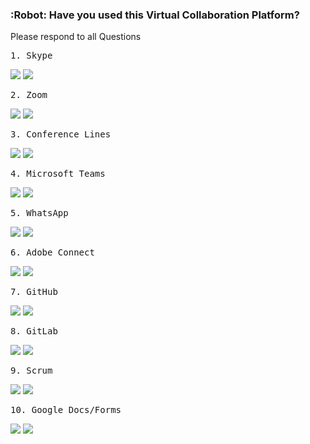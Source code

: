 ### :Robot: Have you used this Virtual Collaboration Platform? 
Please respond to all Questions

<pre>1. Skype </pre>

[![](https://api.gh-polls.com/poll/01E583G0DY6CSV8S5RSQQ36EF3/Yes)](https://api.gh-polls.com/poll/01E583G0DY6CSV8S5RSQQ36EF3/Yes/vote)
[![](https://api.gh-polls.com/poll/01E583G0DY6CSV8S5RSQQ36EF3/No)](https://api.gh-polls.com/poll/01E583G0DY6CSV8S5RSQQ36EF3/No/vote)


<pre>2. Zoom </pre>
[![](https://api.gh-polls.com/poll/01E583N97MZ4V0NAN3ER1HXBYT/Yes)](https://api.gh-polls.com/poll/01E583N97MZ4V0NAN3ER1HXBYT/Yes/vote)
[![](https://api.gh-polls.com/poll/01E583N97MZ4V0NAN3ER1HXBYT/No)](https://api.gh-polls.com/poll/01E583N97MZ4V0NAN3ER1HXBYT/No/vote)

<pre>3. Conference Lines </pre>
[![](https://api.gh-polls.com/poll/01E583RF0P214Q45RC2SPEKRYH/Yes)](https://api.gh-polls.com/poll/01E583RF0P214Q45RC2SPEKRYH/Yes/vote)
[![](https://api.gh-polls.com/poll/01E583RF0P214Q45RC2SPEKRYH/No)](https://api.gh-polls.com/poll/01E583RF0P214Q45RC2SPEKRYH/No/vote)

<pre>4. Microsoft Teams </pre>
[![](https://api.gh-polls.com/poll/01E583S1JMESEET0C6BJF14D2J/Yes)](https://api.gh-polls.com/poll/01E583S1JMESEET0C6BJF14D2J/Yes/vote)
[![](https://api.gh-polls.com/poll/01E583S1JMESEET0C6BJF14D2J/No)](https://api.gh-polls.com/poll/01E583S1JMESEET0C6BJF14D2J/No/vote)

<pre>5. WhatsApp </pre>
[![](https://api.gh-polls.com/poll/01E583SHW9YFB4QYTZAXTRGN22/Yes)](https://api.gh-polls.com/poll/01E583SHW9YFB4QYTZAXTRGN22/Yes/vote)
[![](https://api.gh-polls.com/poll/01E583SHW9YFB4QYTZAXTRGN22/No)](https://api.gh-polls.com/poll/01E583SHW9YFB4QYTZAXTRGN22/No/vote)

<pre>6. Adobe Connect </pre>
[![](https://api.gh-polls.com/poll/01E583T9J6GMJXQTBN3XTY61PV/Yes)](https://api.gh-polls.com/poll/01E583T9J6GMJXQTBN3XTY61PV/Yes/vote)
[![](https://api.gh-polls.com/poll/01E583T9J6GMJXQTBN3XTY61PV/No)](https://api.gh-polls.com/poll/01E583T9J6GMJXQTBN3XTY61PV/No/vote)

<pre>7. GitHub </pre>
[![](https://api.gh-polls.com/poll/01E583TWC05MZ42G35EEVTCAZ8/Yes)](https://api.gh-polls.com/poll/01E583TWC05MZ42G35EEVTCAZ8/Yes/vote)
[![](https://api.gh-polls.com/poll/01E583TWC05MZ42G35EEVTCAZ8/No)](https://api.gh-polls.com/poll/01E583TWC05MZ42G35EEVTCAZ8/No/vote)

<pre>8. GitLab </pre>
[![](https://api.gh-polls.com/poll/01E583VATMNHD1PRQC1YWNJCBC/Yes)](https://api.gh-polls.com/poll/01E583VATMNHD1PRQC1YWNJCBC/Yes/vote)
[![](https://api.gh-polls.com/poll/01E583VATMNHD1PRQC1YWNJCBC/No)](https://api.gh-polls.com/poll/01E583VATMNHD1PRQC1YWNJCBC/No/vote)

<pre>9. Scrum </pre>
[![](https://api.gh-polls.com/poll/01E583VT0GYE21XYKVY6PQFNED/Yes)](https://api.gh-polls.com/poll/01E583VT0GYE21XYKVY6PQFNED/Yes/vote)
[![](https://api.gh-polls.com/poll/01E583VT0GYE21XYKVY6PQFNED/No)](https://api.gh-polls.com/poll/01E583VT0GYE21XYKVY6PQFNED/No/vote)

<pre>10. Google Docs/Forms </pre>
[![](https://api.gh-polls.com/poll/01E583WDKXDF7X9C0VV8GFRT4P/Yes)](https://api.gh-polls.com/poll/01E583WDKXDF7X9C0VV8GFRT4P/Yes/vote)
[![](https://api.gh-polls.com/poll/01E583WDKXDF7X9C0VV8GFRT4P/No)](https://api.gh-polls.com/poll/01E583WDKXDF7X9C0VV8GFRT4P/No/vote)
